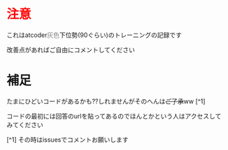 #  <font color="Red">注意</font>
これはatcoder<font color="Gray">灰色</font>下位勢(90ぐらい)のトレーニングの記録です

改善点があればご自由にコメントしてください

# 補足
たまにひどいコードがあるかも??しれませんがそのへんは~~ご了承~~ww [^1]



コードの最初には回答のurlを貼ってあるのでほんとかという人はアクセスしてみてください

























































[^1] その時はissuesでコメントお願いします

